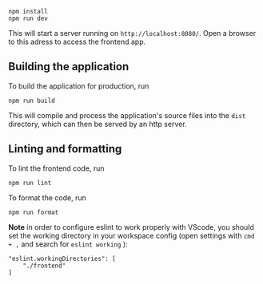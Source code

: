 
```console
npm install
npm run dev
```
This will start a server running on `http://localhost:8080/`. Open a browser to this adress to access the frontend app.

## Building the application

To build the application for production, run

```console
npm run build
```

This will compile and process the application's source files into the `dist` directory, which can then be served by an http server.

## Linting and formatting

To lint the frontend code, run

```console
npm run lint
```

To format the code, run

```console
npm run format
```

**Note** in order to configure eslint to work properly with VScode, you should set the working directory in your workspace config (open settings with `cmd + ,` and search for `eslint working` ):

```
"eslint.workingDirectories": [
    "./frontend"
]
```
